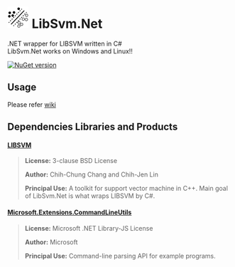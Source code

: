 # ![Alt text](nuget/svm48.png "LibSvm.Net") LibSvm.Net
 
.NET wrapper for LIBSVM written in C#  
LibSvm.Net works on Windows and Linux!!

[![NuGet version](https://badge.fury.io/nu/LibSvmDotNet.svg)](https://badge.fury.io/nu/LibSvmDotNet)

## Usage

Please refer [wiki](https://github.com/takuya-takeuchi/LibSvmDotNet/wiki)

## Dependencies Libraries and Products

#### [LIBSVM](https://github.com/cjlin1/libsvm)

> **License:** 3-clause BSD License
>
> **Author:** Chih-Chung Chang and Chih-Jen Lin
> 
> **Principal Use:** A toolkit for support vector machine in C++. Main goal of LibSvm.Net is what wraps LIBSVM by C#.

#### [Microsoft.Extensions.CommandLineUtils](https://www.nuget.org/packages/Microsoft.Extensions.CommandLineUtils/)

> **License:** Microsoft .NET Library-JS License
>
> **Author:** Microsoft
> 
> **Principal Use:** Command-line parsing API for example programs.